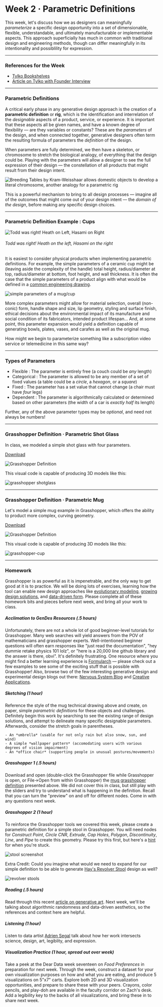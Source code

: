 # Week 2 · Parametric Definitions

This week, let's discuss how we as designers can meaningfully *parameterize* a specific design opportunity into a set of dimensionable, flexible, understandable, and ultimately manufacturable or implementable aspects. This approach superficially has much in common with traditional design and engineering methods, though can differ meaningfully in its intentionality and possiblility for expression.

-----

### References for the Week

- [Tylko Bookshelves](https://tylko.com)
- [Article on Tylko with Founder Interview](https://www.curbed.com/2015/6/24/9946872/tylko-furniture-app-augmented-reality)

-----

### Parametric Definitions

A critical early phase in any generative design approach is the creation of a **parametric definition** or **rig**, which is the identification and interrelation of the *designable* aspects of a product, service, or experience. It is important that these aspects all be given names, and have a known degree of flexibility — are they variables or constants? These are the *parameters* of the design, and when connected together, generative designers often term the resulting formula of parameters the *definition* of the design.

When parameters are fully determined, we then have a skeleton, or chromosome to stretch the biological analogy, of everything that the design could be. Playing with the parameters will allow a designer to see the full expression of their design — the constellation of all products that might result from their design intent.

![Breeding Tables by Kram-Weisshaar allows domestic objects to develop a literal chromosome, another analogy for a parametric rig](http://www.kramweisshaar.com/media/projects/breeding_tables/KRAM_WEISSHAAR_BREEDINGTABLES_Algorithm_Output_Diversity.jpg)

This is a powerful mechanism to bring to all design processes — imagine all of the outcomes that might come out of your design intent — the *domain of the design*, before making any specific design choices.

-----

### Parametric Definition Example : Cups

![Todd was right! Heath on Left, Hasami on Right](heath-hasami.jpg)

###### Todd was right! Heath on the left, Hasami on the right ######

It is easiest to consider physical products when implementing parametric definitions. For example, the simple parameters of a ceramic cup might be (leaving aside the complexity of the handle) total height, radius/diameter at top, radius/diameter at bottom, foot height, and wall thickness. It is often the case that the simple parameters of a product align with what would be defined in a [common engineering drawing](http://www.loc.gov/pictures/search/?st=grid&co=ade).

![simple parameters of a mug/cup](cup.png)

More complex parameters might allow for material selection, overall (non-conic) form, handle shape and size, lip geometry, styling and surface finish, ethical decisions about the  environmental impact of its manufacture and social condition of its fabricators, intended product lifespan... And, at some point, this parameter expansion would yield a definition capable of generating bowls, plates, vases, and carafes as well as the original mug.

How might we begin to parameterize something like a subscription video service or telemedicine in this same way?

-----

### Types of Parameters

- Flexible : The parameter is entirely free (a couch could be *any* length)
- Categorical : The parameter is allowed to be any member of a set of fixed values (a table could be a *circle*, a *hexagon*, or a *square*)
- Fixed : The parameter has a set value that cannot change (a chair must have *four* legs)
- Dependent : The parameter is algorithmically calculated or determined based on other parameters (the width of a car is *exactly half* its length)

Further, any of the above parameter types may be *optional*, and need not always be numbers!

-----

### Grasshopper Definition · Parametric Shot Glass

In class, we modeled a simple shot glass with four parameters.

[Download](shotglass-definition.gh)

![Grasshopper Definition](shotglass-grasshopper.png)

This visual code is capable of producing 3D models like this:

![grasshopper shotglass](shotglass-screenshot.png)

-----

### Grasshopper Definition · Parametric Mug

Let's model a simple mug example in Grasshopper, which offers the ability to product more complex, curving geometry.

[Download](cup-definition.gh)

![Grasshopper Definition](cup-grasshopper.png)

This visual code is capable of producing 3D models like this:

![grasshopper-cup](cup-screenshot.png)

-----

### Homework

Grasshopper is as powerful as it is impenetrable, and the only way to get good at it is to practice. We will be doing lots of exercises, learning how the tool can enable new design approaches like [evolutionary modeling](http://www.kramweisshaar.com/projects/breeding-tables), [growing design solutions](http://arandalasch.com), and [data-driven form](https://www.adriensegal.com). Please complete all of these homework bits and pieces before next week, and bring all your work to class.

##### Acclimation to GenDes Resources (.5 hours)

Unfortunately, there are not a whole lot of good beginner-level tutorials for Grasshopper. Many web searches will yield answers from the POV of mathematicians and grasshopper experts. Well-intentioned beginner questions will often earn responses like "just read the documentation", "hey dummie retake physics 101 lolz", or "here is a 20,000 line github library and the answer is there, obvi". It's definitely frustrating. One resource where you might find a better learning experience is [Formularch](http://formularch.blogspot.com) — please check out a few examples to see some of the exciting stuff that is possible with Grasshopper! Also, browse two of the few interesting generative design and experimental design blogs out there: [Nervous System Blog](https://n-e-r-v-o-u-s.com/blog/) and [Creative Applications](http://www.creativeapplications.net). 

##### Sketching (1 hour)

Reference the style of the mug technical drawing above and create, on paper, simple *parametric definitions* for these objects and challenges. Definitely begin this work by searching to see the existing range of design solutions, and attempt to delineate many specific designable parameters. Afterwards, consider the stretch goals in parentheses.
	
	- An *umbrella* (usable for not only rain but also snow, sun, and wind)
	- A simple *wallpaper pattern* (accomodating users with various degrees of vision impairment)
	- An *office chair* (supporting people in unusual postures/movements)

##### Grasshopper 1 (.5 hours)

Download and open (double-click the Grasshopper file while Grasshopper is open, or File->Open from within Grasshopper) the [mug grasshopper definition](cup-grasshopper) presented above. We did not cover this in class, but still play with the sliders and try to understand what is happening in the definition. Recall that you can turn the "preview" on and off for different nodes. Come in with any questions next week.

##### Grasshopper 2 (1 hour)

To reinforce the Grasshopper tools we covered this week, please create a parametric definition for a simple stool in Grasshopper. You will need nodes for *Construct Point*, *Circle CNR*, *Extrude*, *Cap Holes*, *Polygon*, *Discontinuity*, *Line*,  and *Pipe* to create this geometry. Please try this first, but here's a [hint](stool-grasshopper.png) for when you're stuck.

![stool screenshot](stool-screenshot.png)

Extra Credit: Could you imagine what would we need to expand for our simple definition to be able to generate [Hay's Revolver Stool](https://us.hay.com/furniture/seating/stools/revolver-stool/2514862.html?lang=en_US#lang=en_US&start=9) design as well?

![revolver stools](stools.jpg)

##### Reading (.5 hours)

Read through this recent [article on generative art](https://www.artnome.com/news/2018/8/8/why-love-generative-art). Next week, we'll be talking about algorithmic randomness and data-driven aesthetics, so the references and context here are helpful.

##### Listening (1 hour)

Listen to data artist [Adrien Segal](https://datastori.es/106-data-sculptures-with-adrien-segal/) talk about how her work intersects science, design, art, legiblity, and expression.

##### Visualization Practice (1 hour, spread out over week)

Take a peek at the Dear Data week seventeen on *Food Preferences* in preparation for next week. Through the week, construct a dataset for your own visualization purposes on how and what you are eating, and produce 5 visualizations on 5"x7" carts. Explore both 2D and 3D visualization opportunities, and prepare to share these with your peers. Crayons, color pencils, and play-doh are available in the faculty corridor on Zach's desk. Add a legibility key to the backs of all visualizations, and bring these in to share next week.